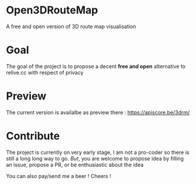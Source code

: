 # Open3DRouteMap
A free and open version of 3D route map visualisation

# Goal

The goal of the project is to propose a decent **free and open** alternative to relive.cc with respect of privacy

# Preview

The current version is availalbe as preview there : https://apiscore.be/3drm/

# Contribute

The project is currently on very early stage, I am not a pro-coder so there is still a long long way to go.
*But*, you are welcome to propose idea by filling an issue, propose a PR, or be enthusiastic about the idea

You can also pay/send me a beer ! Cheers !
